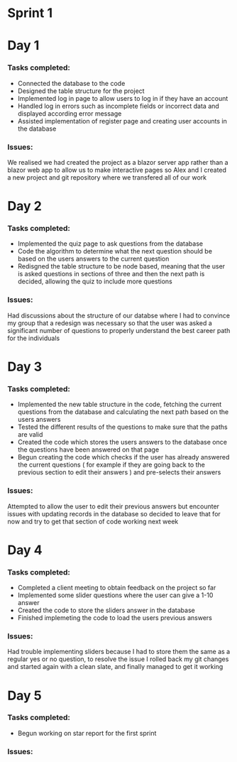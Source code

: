 # Sprint 1

# Day 1

### Tasks completed:
- Connected the database to the code
- Designed the table structure for the project
- Implemented log in page to allow users to log in if they have an account
- Handled log in errors such as incomplete fields or incorrect data and displayed according error message
- Assisted implementation of register page and creating user accounts in the database

### Issues:
We realised we had created the project as a blazor server app rather than a blazor web app to allow us to make interactive pages so Alex and I created a new project and git repository where we transfered all of our work

# Day 2

### Tasks completed:
- Implemented the quiz page to ask questions from the database
- Code the algorithm to determine what the next question should be based on the users answers to the current question
- Redisgned the table structure to be node based, meaning that the user is asked questions in sections of three and then the next path is decided, allowing the quiz to include more questions

### Issues:
Had discussions about the structure of our databse where I had to convince my group that a redesign was necessary so that the user was asked a significant number of questions to properly understand the best career path for the individuals

# Day 3

### Tasks completed:
- Implemented the new table structure in the code, fetching the current questions from the database and calculating the next path based on the users answers
- Tested the different results of the questions to make sure that the paths are valid
- Created the code which stores the users answers to the database once the questions have been answered on that page
- Begun creating the code which checks if the user has already answered the current questions ( for example if they are going back to the previous section to edit their answers ) and pre-selects their answers

### Issues:
Attempted to allow the user to edit their previous answers but encounter issues with updating records in the database so decided to leave that for now and try to get that section of code working next week

# Day 4

### Tasks completed:
- Completed a client meeting to obtain feedback on the project so far
- Implemented some slider questions where the user can give a 1-10 answer 
- Created the code to store the sliders answer in the database
- Finished implemeting the code to load the users previous answers

### Issues:
Had trouble implementing sliders because I had to store them the same as a regular yes or no question, to resolve the issue I rolled back my git changes and started again with a clean slate, and finally managed to get it working

# Day 5

### Tasks completed:
- Begun working on star report for the first sprint

### Issues:

